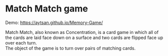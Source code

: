 # Match Match game

Demo: https://aytsan.github.io/Memory-Game/

Match Match, also known as Concentration, is a card game in which all of the cards are laid face down on a surface and two cards are flipped face up over each turn.  
The object of the game is to turn over pairs of matching cards.
